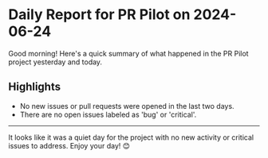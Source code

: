 # Daily Report for PR Pilot on 2024-06-24

Good morning! Here's a quick summary of what happened in the PR Pilot project yesterday and today.

## Highlights
- No new issues or pull requests were opened in the last two days.
- There are no open issues labeled as 'bug' or 'critical'.

---

It looks like it was a quiet day for the project with no new activity or critical issues to address. Enjoy your day! 😊